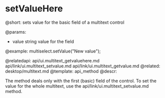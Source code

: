 setValueHere
=============

@short: sets value for the basic field of a multitext control
	
@params:
- value		string		value for the field


@example:
multiselect.setValue("New value");

@relatedapi:
	api/ui.multitext_getvaluehere.md
    api/link/ui.multitext_setvalue.md
	api/link/ui.multitext_getvalue.md
@related:
	desktop/multitext.md
@template:	api_method
@descr:

The method deals only with the first (basic) field of the control. To set the value for the whole multitext, use the 
api/link/ui.multitext_setvalue.md method. 

